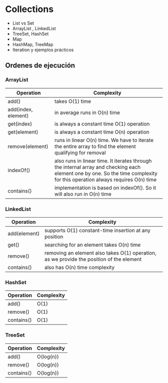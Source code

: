 # Collections
- List vs Set
- ArrayList , LinkedList
- TreeSet, HashSet
- Map
- HashMap, TreeMap
- Iteration y ejemplos prácticos


## Ordenes de ejecución

### ArrayList
| Operation | Complexity |
| ---      | --- |
| add() | takes O(1) time |
| add(index, element) | in average runs in O(n) time | 
| get(index) | is always a constant time O(1) operation |
| get(element) | is always a constant time O(n) operation |
| remove(element) | runs in linear O(n) time. We have to iterate the entire array to find the element qualifying for removal |
| indexOf() | also runs in linear time. It iterates through the internal array and checking each element one by one. So the time complexity for this operation always requires O(n) time |
| contains() | implementation is based on indexOf(). So it will also run in O(n) time |


### LinkedList
| Operation | Complexity |
| ---      | --- |
| add(element) | supports O(1) constant-time insertion at any position |
| get() | searching for an element takes O(n) time |
| remove() | removing an element also takes O(1) operation, as we provide the position of the element |
| contains() | also has O(n) time complexity |

### HashSet
| Operation | Complexity |
| ---      | --- |
| add() | O(1) |
| remove() | O(1) |
| contains() | O(1) |

### TreeSet
| Operation | Complexity |
| ---      | --- |
| add() | O(log(n)) |
| remove() | O(log(n)) |
| contains() | O(log(n)) |
